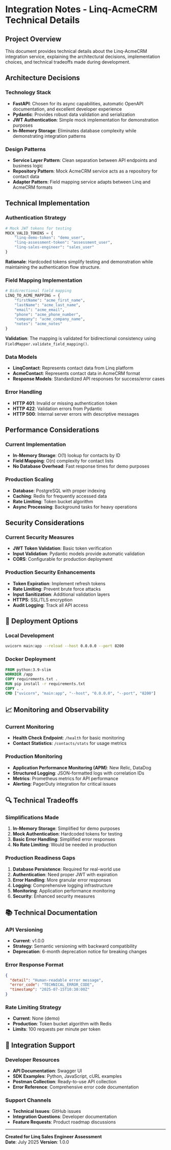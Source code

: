 # Integration Notes - Linq-AcmeCRM Technical Details

## Project Overview

This document provides technical details about the Linq-AcmeCRM integration service, explaining the architectural decisions, implementation choices, and technical tradeoffs made during development.

## Architecture Decisions

### Technology Stack
- **FastAPI**: Chosen for its async capabilities, automatic OpenAPI documentation, and excellent developer experience
- **Pydantic**: Provides robust data validation and serialization
- **JWT Authentication**: Simple mock implementation for demonstration purposes
- **In-Memory Storage**: Eliminates database complexity while demonstrating integration patterns

### Design Patterns
- **Service Layer Pattern**: Clean separation between API endpoints and business logic
- **Repository Pattern**: Mock AcmeCRM service acts as a repository for contact data
- **Adapter Pattern**: Field mapping service adapts between Linq and AcmeCRM formats

## Technical Implementation

### Authentication Strategy
```python
# Mock JWT tokens for testing
MOCK_VALID_TOKENS = {
    "linq-demo-token": "demo_user",
    "linq-assessment-token": "assessment_user",
    "linq-sales-engineer": "sales_user"
}
```

**Rationale**: Hardcoded tokens simplify testing and demonstration while maintaining the authentication flow structure.

### Field Mapping Implementation
```python
# Bidirectional field mapping
LINQ_TO_ACME_MAPPING = {
    "firstName": "acme_first_name",
    "lastName": "acme_last_name",
    "email": "acme_email",
    "phone": "acme_phone_number",
    "company": "acme_company_name",
    "notes": "acme_notes"
}
```

**Validation**: The mapping is validated for bidirectional consistency using `FieldMapper.validate_field_mapping()`.

### Data Models
- **LinqContact**: Represents contact data from Linq platform
- **AcmeContact**: Represents contact data in AcmeCRM format
- **Response Models**: Standardized API responses for success/error cases

### Error Handling
- **HTTP 401**: Invalid or missing authentication token
- **HTTP 422**: Validation errors from Pydantic
- **HTTP 500**: Internal server errors with descriptive messages

## Performance Considerations

### Current Implementation
- **In-Memory Storage**: O(1) lookup for contacts by ID
- **Field Mapping**: O(n) complexity for contact lists
- **No Database Overhead**: Fast response times for demo purposes

### Production Scaling
- **Database**: PostgreSQL with proper indexing
- **Caching**: Redis for frequently accessed data
- **Rate Limiting**: Token bucket algorithm
- **Async Processing**: Background tasks for heavy operations

## Security Considerations

### Current Security Measures
- **JWT Token Validation**: Basic token verification
- **Input Validation**: Pydantic models provide automatic validation
- **CORS**: Configurable for production deployment

### Production Security Enhancements
- **Token Expiration**: Implement refresh tokens
- **Rate Limiting**: Prevent brute force attacks
- **Input Sanitization**: Additional validation layers
- **HTTPS**: SSL/TLS encryption
- **Audit Logging**: Track all API access

## 🚀 Deployment Options

### Local Development
```bash
uvicorn main:app --reload --host 0.0.0.0 --port 8200
```

### Docker Deployment
```dockerfile
FROM python:3.9-slim
WORKDIR /app
COPY requirements.txt .
RUN pip install -r requirements.txt
COPY . .
CMD ["uvicorn", "main:app", "--host", "0.0.0.0", "--port", "8200"]
```

## 📈 Monitoring and Observability

### Current Monitoring
- **Health Check Endpoint**: `/health` for basic monitoring
- **Contact Statistics**: `/contacts/stats` for usage metrics

### Production Monitoring
- **Application Performance Monitoring (APM)**: New Relic, DataDog
- **Structured Logging**: JSON-formatted logs with correlation IDs
- **Metrics**: Prometheus metrics for API performance
- **Alerting**: PagerDuty integration for critical issues

## 🔍 Technical Tradeoffs

### Simplifications Made
1. **In-Memory Storage**: Simplified for demo purposes
2. **Mock Authentication**: Hardcoded tokens for testing
3. **Basic Error Handling**: Simplified error responses
4. **No Rate Limiting**: Would be needed in production

### Production Readiness Gaps
1. **Database Persistence**: Required for real-world use
2. **Authentication**: Need proper JWT with expiration
3. **Error Handling**: More granular error responses
4. **Logging**: Comprehensive logging infrastructure
5. **Monitoring**: Application performance monitoring
6. **Security**: Enhanced security measures


## 📚 Technical Documentation

### API Versioning
- **Current**: v1.0.0
- **Strategy**: Semantic versioning with backward compatibility
- **Deprecation**: 6-month deprecation notice for breaking changes

### Error Response Format
```json
{
  "detail": "Human-readable error message",
  "error_code": "TECHNICAL_ERROR_CODE",
  "timestamp": "2025-07-15T10:30:00Z"
}
```

### Rate Limiting Strategy
- **Current**: None (demo)
- **Production**: Token bucket algorithm with Redis
- **Limits**: 100 requests per minute per token

## 🤝 Integration Support

### Developer Resources
- **API Documentation**: Swagger UI
- **SDK Examples**: Python, JavaScript, cURL examples
- **Postman Collection**: Ready-to-use API collection
- **Error Reference**: Comprehensive error code documentation

### Support Channels
- **Technical Issues**: GitHub issues
- **Integration Questions**: Developer documentation
- **Feature Requests**: Product roadmap discussions

---

**Created for Linq Sales Engineer Assessment**  
**Date**: July 2025
**Version**: 1.0.0
